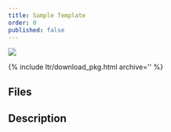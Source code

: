 ```yaml
---
title: Sample Template
order: 0
published: false
---
```


<!-- intro video -->
![](https://via.placeholder.com/1024x600.png?text=Sample+Image)


{% include ltr/download_pkg.html archive='' %}


## Files


## Description